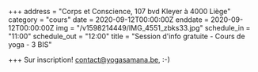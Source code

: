 +++
address = "Corps et Conscience, 107 bvd Kleyer à 4000 Liège"
category = "cours"
date = 2020-09-12T00:00:00Z
enddate = 2020-09-12T00:00:00Z
img = "/v1598214449/IMG_4551_zbks33.jpg"
schedule_in = "11:00"
schedule_out = "12:00"
title = "Session d'info gratuite - Cours de yoga - 3 BIS"

+++
Sur inscription! contact@yogasamana.be, :-)